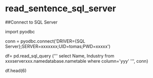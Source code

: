 # read_sentence_sql_server
##Connect to SQL Server

import pyodbc

conn = pyodbc.connect('DRIVER={SQL Server};SERVER=xxxxxxx;UID=tomas;PWD=xxxxx')

df= pd.read_sql_query ('''
select  Name, Industry from xxxserverxxx.namedatabase.nametable where column='yyy'
''', conn)

df.head(6)
